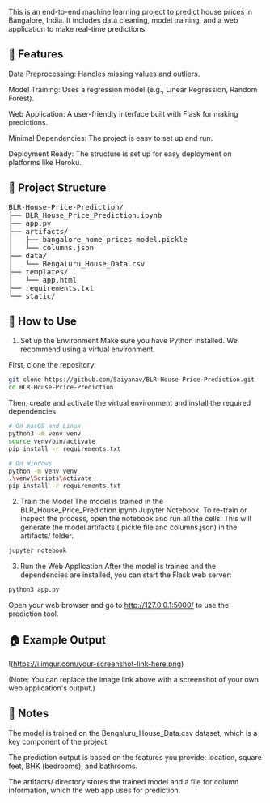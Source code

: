 This is an end-to-end machine learning project to predict house prices in Bangalore, India. It includes data cleaning, model training, and a web application to make real-time predictions.

## 🔧 Features
Data Preprocessing: Handles missing values and outliers.

Model Training: Uses a regression model (e.g., Linear Regression, Random Forest).

Web Application: A user-friendly interface built with Flask for making predictions.

Minimal Dependencies: The project is easy to set up and run.

Deployment Ready: The structure is set up for easy deployment on platforms like Heroku.

## 📁 Project Structure

<pre>
BLR-House-Price-Prediction/
├── BLR_House_Price_Prediction.ipynb
├── app.py
├── artifacts/
│   ├── bangalore_home_prices_model.pickle
│   └── columns.json
├── data/
│   └── Bengaluru_House_Data.csv
├── templates/
│   └── app.html
├── requirements.txt
└── static/
</pre>

## 🚀 How to Use

1. Set up the Environment
Make sure you have Python installed. We recommend using a virtual environment.

First, clone the repository:

```bash
git clone https://github.com/Saiyanav/BLR-House-Price-Prediction.git
cd BLR-House-Price-Prediction
```

Then, create and activate the virtual environment and install the required dependencies:

```bash
# On macOS and Linux
python3 -m venv venv
source venv/bin/activate
pip install -r requirements.txt
```

```bash
# On Windows
python -m venv venv
.\venv\Scripts\activate
pip install -r requirements.txt
```

2. Train the Model
The model is trained in the BLR_House_Price_Prediction.ipynb Jupyter Notebook. To re-train or inspect the process, open the notebook and run all the cells. This will generate the model artifacts (.pickle file and columns.json) in the artifacts/ folder.

```bash
jupyter notebook
```

3. Run the Web Application
After the model is trained and the dependencies are installed, you can start the Flask web server:

```bash
python3 app.py
```

Open your web browser and go to http://127.0.0.1:5000/ to use the prediction tool.

## 🏠 Example Output
!(https://i.imgur.com/your-screenshot-link-here.png)

(Note: You can replace the image link above with a screenshot of your own web application's output.)

## 📝 Notes
The model is trained on the Bengaluru_House_Data.csv dataset, which is a key component of the project.

The prediction output is based on the features you provide: location, square feet, BHK (bedrooms), and bathrooms.

The artifacts/ directory stores the trained model and a file for column information, which the web app uses for prediction.